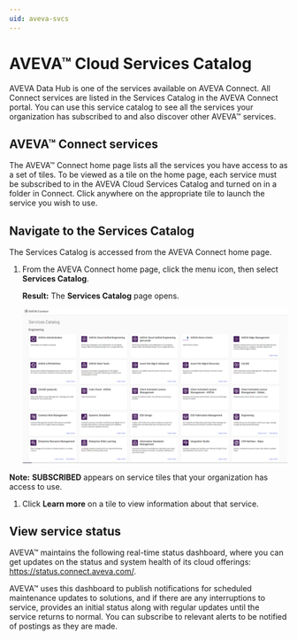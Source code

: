 ```yaml
---
uid: aveva-svcs
---
```


# AVEVA™ Cloud Services Catalog

AVEVA Data Hub is one of the services available on AVEVA Connect. All Connect services are listed in the Services Catalog in the AVEVA Connect portal. You can use this service catalog to see all the services your organization has subscribed to and also discover other AVEVA™ services.

## AVEVA™ Connect services

The AVEVA™ Connect home page lists all the services you have access to as a set of tiles. To be viewed as a tile on the home page, each service must be subscribed to in the AVEVA Cloud Services Catalog and turned on in a folder in Connect. Click anywhere on the appropriate tile to launch the service you wish to use.

## Navigate to the Services Catalog

The Services Catalog is accessed from the AVEVA Connect home page.

1. From the AVEVA Connect home page, click the menu icon, then select **Services Catalog**.
 
   **Result:** The **Services Catalog** page opens.

    ![AVEVA™ Cloud Services Catalog](./images/cloud-svcs-cat.png)

**Note:** **SUBSCRIBED** appears on service tiles that your organization has access to use. 

1. Click **Learn more** on a tile to view information about that service.
 
## View service status

AVEVA™ maintains the following real-time status dashboard, where you can get updates on the status and system health of its cloud offerings: https://status.connect.aveva.com/.

AVEVA™ uses this dashboard to publish notifications for scheduled maintenance updates to solutions, and if there are any interruptions to service, provides an initial status along with regular updates until the service returns to normal. You can subscribe to relevant alerts to be notified of postings as they are made.   
